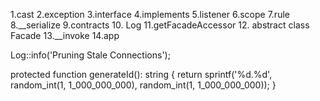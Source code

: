 1.cast
2.exception
3.interface
4.implements
5.listener
6.scope
7.rule
8.__serialize
9.contracts
10. Log
11.getFacadeAccessor
12. abstract class Facade
13.__invoke
14.app



 Log::info('Pruning Stale Connections');

 protected function generateId(): string
    {
        return sprintf('%d.%d', random_int(1, 1_000_000_000), random_int(1, 1_000_000_000));
    }
